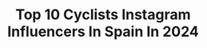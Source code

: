 ---
title: Top 10 Cyclists Instagram Influencers In Spain In 2024
description: >-
  Find top cyclists Instagram influencers in Spain in 2024. Most popular hashtags: #cycling #roadcycling #cyclinglife.
platform: Instagram
hits: 39
text_top: Discover the best Instagram profiles on inBeat.
text_bottom: Our search engine has 39 Instagram influencers like this in Spain for you to collaborate.
profiles:
  - username: "garazi.estevezg"
    fullname: >-
      Garazi Estevez | Lifestyle
    bio: >-
      ☁️| Sport • Ootd • Food • Travel 📍| Valladolid || Aretxabaleta, EH 🚲| Cyclist
    location: "Spain"
    followers: 8100
    engagement: 861
    commentsToLikes: 0.004783
    id: ckwef1bbjn18g0j23rwa3renn
    verified: false
    hashtags: "#pasta, #diamundialdelaeficienciaenergetica, #estanuestranaturaleza, #estaennuestranaturaleza"
  - username: "andrey_amador"
    fullname: >-
      Andrey Amador
    bio: >-
      Ciclista profesional del @efprocycling| Professional cyclist riding for team Education First | From Costa Rica 🇨🇷 📩 contacto@andreyamador.com
    location: "Spain"
    followers: 150387
    engagement: 318
    commentsToLikes: 0.008365
    id: ck5qefb0o077p0i11rqasp654
    verified: true
    hashtags: "#dauphine, #tourdealps"
  - username: "lina_bo"
    fullname: >-
      L⚡️NA
    bio: >-
      🎨 Senior Growth Designer at @circleapp 🚴‍♀️ Cyclist & ambassador of several leading brands 🐈 Mother of two Oriental cats @dali_and_vincent
    location: "Spain"
    followers: 160475
    engagement: 195
    commentsToLikes: 0.005896
    id: ck15t6c3zgkeb0i19yj9hngod
    verified: false
    hashtags: "#rideyourbike, #girlsonbikes, #cyclinglifestyle, #roadcycling"
  - username: "julietelliott"
    fullname: >-
      Juliet Elliott
    bio: >-
      Racer | Adventure Cyclist | YouTuber @marinbikes @smithoptics @7meshinc @rouvyapp @wildernesstrailbikes @restrap @trainsharp
    location: "Spain"
    followers: 122163
    engagement: 86
    commentsToLikes: 0.006094
    id: ck6tms8ak8fm80j71p2xvst8y
    verified: true
    hashtags: "#cycling, #bikepacking, #gravel, #fray"
  - username: "benmooreracing"
    fullname: >-
      Ben Moore 🇬🇧
    bio: >-
      🚲Pro cyclist 🚲 @orbea | @schwalbetires | @quadlock | @gopro | @boomadventures1👇Riva Bike Festival 2024 👇
    location: "Spain"
    followers: 56017
    engagement: 1
    commentsToLikes: 0.000000
    id: ck0udr986jso80i19dzz1sf3c
    verified: false
    hashtags: "#orbearise, #orbeaoccam, #orbeawild, #mtb"
  - username: "aranburualex95"
    fullname: >-
      Alex Aranburu
    bio: >-
      📍 Ezkio, Basque Country 🚴🏼‍♂️ Professional cyclist of @proteamastana
    location: "Spain"
    followers: 7052
    engagement: 1700
    commentsToLikes: 0.012324
    id: ckaoqo7a4jlaj0i780z8sgmag
    verified: false
    hashtags: "#tirrenoadriatico, #cycling, #lavuelta20, #txirrindularitza"
  - username: "ainaraa.a.b"
    fullname: >-
      •AINARA ALBERT BOSCH•
    bio: >-
      road cyclist.🇪🇸
    location: "Spain"
    followers: 4991
    engagement: 1926
    commentsToLikes: 0.017434
    id: ckap8z2kjqiop0i78ph0hakpq
    verified: false
    hashtags: ""
  - username: "riabushenko95"
    fullname: >-
      Aleksandr Riabushenko
    bio: >-
      • 🚴‍♂️ Professional Cyclist with 🇦🇪 @uae_team_emirates • 🇪🇺 2016 European Champion U23 🥇 • 🇯🇵 Olympian Tokyo 2020
    location: "Spain"
    followers: 7182
    engagement: 1175
    commentsToLikes: 0.017536
    id: ck0w5iez13s290i196ni01q05
    verified: false
    hashtags: "#ridetogether, #sportlife, #instacycling, #cycling"
  - username: "enric_mas_"
    fullname: >-
      Enric Mas Nicolau
    bio: >-
      Professional cyclist, riding for Movistar Team Artà
    location: "Spain"
    followers: 137196
    engagement: 894
    commentsToLikes: 0.008531
    id: ck5c9i2z6bgu30i1119ea8wl7
    verified: true
    hashtags: "#tdf2021, #lavuelta21, #rodamosjuntos, #regrann"
  - username: "rosalia_ortiz_"
    fullname: >-
      Rosalia
    bio: >-
      Spanish Professional cyclist |@teamservetto 🇮🇹 • @suomysport athlete 🇪🇸 •🐾-> @weasley_bordercollie 📍Fuenlabrada/Llanes
    location: "Spain"
    followers: 8474
    engagement: 937
    commentsToLikes: 0.009243
    id: ckap0zaolsgdw0i7896spztc3
    verified: false
    hashtags: "#3mesi, #cielosdecolores, #weasleybordercollie, #training"
---